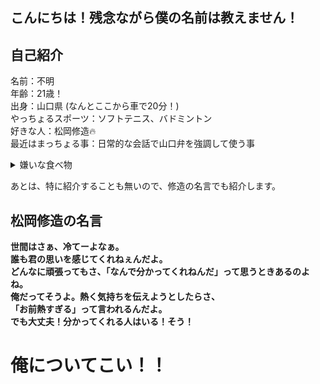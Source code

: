 ## こんにちは！残念ながら僕の名前は教えません！

## 自己紹介
名前：不明  
年齢：21歳！  
出身：山口県  (なんとここから車で20分！)  
やっちょるスポーツ：ソフトテニス、バドミントン  
好きな人：松岡修造🔥  
最近はまっちょる事：日常的な会話で山口弁を強調して使う事
<details><summary>嫌いな食べ物</summary>1.キノコ類全般(なめこ以外)<br>2.なすび</details>


あとは、特に紹介することも無いので、修造の名言でも紹介します。
## 松岡修造の名言
**世間はさぁ、冷てーよなぁ。**  
**誰も君の思いを感じてくれねぇんだよ。**  
**どんなに頑張ってもさ、「なんで分かってくれねんだ」って思うときあるのよね。**  
**俺だってそうよ。熱く気持ちを伝えようとしたらさ、**  
**「お前熱すぎる」って言われるんだよ。**  
**でも大丈夫！分かってくれる人はいる！そう！**  
# **俺についてこい！！**  

